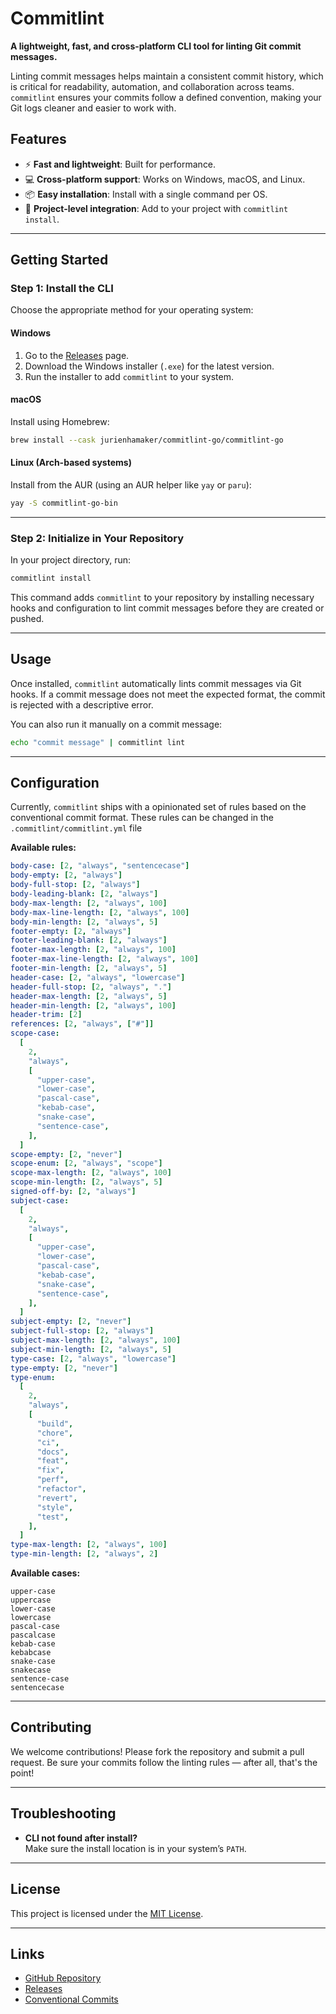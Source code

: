 # Commitlint

**A lightweight, fast, and cross-platform CLI tool for linting Git commit messages.**

Linting commit messages helps maintain a consistent commit history, which is critical for readability, automation, and collaboration across teams. `commitlint` ensures your commits follow a defined convention, making your Git logs cleaner and easier to work with.

## Features

- ⚡ **Fast and lightweight**: Built for performance.
- 💻 **Cross-platform support**: Works on Windows, macOS, and Linux.
- 📦 **Easy installation**: Install with a single command per OS.
- 🔧 **Project-level integration**: Add to your project with `commitlint install`.

---

## Getting Started

### Step 1: Install the CLI

Choose the appropriate method for your operating system:

#### Windows

1. Go to the [Releases](https://github.com/jurienhamaker/commitlint/releases) page.
2. Download the Windows installer (`.exe`) for the latest version.
3. Run the installer to add `commitlint` to your system.

#### macOS

Install using Homebrew:

```bash
brew install --cask jurienhamaker/commitlint-go/commitlint-go
```

#### Linux (Arch-based systems)

Install from the AUR (using an AUR helper like `yay` or `paru`):

```bash
yay -S commitlint-go-bin
```

---

### Step 2: Initialize in Your Repository

In your project directory, run:

```bash
commitlint install
```

This command adds `commitlint` to your repository by installing necessary hooks and configuration to lint commit messages before they are created or pushed.

---

## Usage

Once installed, `commitlint` automatically lints commit messages via Git hooks. If a commit message does not meet the expected format, the commit is rejected with a descriptive error.

You can also run it manually on a commit message:

```bash
echo "commit message" | commitlint lint
```

---

## Configuration

Currently, `commitlint` ships with a opinionated set of rules based on the conventional commit format.
These rules can be changed in the `.commitlint/commitlint.yml` file

**Available rules:**

```yaml
body-case: [2, "always", "sentencecase"]
body-empty: [2, "always"]
body-full-stop: [2, "always"]
body-leading-blank: [2, "always"]
body-max-length: [2, "always", 100]
body-max-line-length: [2, "always", 100]
body-min-length: [2, "always", 5]
footer-empty: [2, "always"]
footer-leading-blank: [2, "always"]
footer-max-length: [2, "always", 100]
footer-max-line-length: [2, "always", 100]
footer-min-length: [2, "always", 5]
header-case: [2, "always", "lowercase"]
header-full-stop: [2, "always", "."]
header-max-length: [2, "always", 5]
header-min-length: [2, "always", 100]
header-trim: [2]
references: [2, "always", ["#"]]
scope-case:
  [
    2,
    "always",
    [
      "upper-case",
      "lower-case",
      "pascal-case",
      "kebab-case",
      "snake-case",
      "sentence-case",
    ],
  ]
scope-empty: [2, "never"]
scope-enum: [2, "always", "scope"]
scope-max-length: [2, "always", 100]
scope-min-length: [2, "always", 5]
signed-off-by: [2, "always"]
subject-case:
  [
    2,
    "always",
    [
      "upper-case",
      "lower-case",
      "pascal-case",
      "kebab-case",
      "snake-case",
      "sentence-case",
    ],
  ]
subject-empty: [2, "never"]
subject-full-stop: [2, "always"]
subject-max-length: [2, "always", 100]
subject-min-length: [2, "always", 5]
type-case: [2, "always", "lowercase"]
type-empty: [2, "never"]
type-enum:
  [
    2,
    "always",
    [
      "build",
      "chore",
      "ci",
      "docs",
      "feat",
      "fix",
      "perf",
      "refactor",
      "revert",
      "style",
      "test",
    ],
  ]
type-max-length: [2, "always", 100]
type-min-length: [2, "always", 2]
```

**Available cases:**

```
upper-case
uppercase
lower-case
lowercase
pascal-case
pascalcase
kebab-case
kebabcase
snake-case
snakecase
sentence-case
sentencecase
```

---

## Contributing

We welcome contributions! Please fork the repository and submit a pull request. Be sure your commits follow the linting rules — after all, that's the point!

---

## Troubleshooting

- **CLI not found after install?**  
  Make sure the install location is in your system’s `PATH`.

---

## License

This project is licensed under the [MIT License](LICENSE).

---

## Links

- [GitHub Repository](https://github.com/jurienhamaker/commitlint)
- [Releases](https://github.com/jurienhamaker/commitlint/releases)
- [Conventional Commits](https://www.conventionalcommits.org/)
